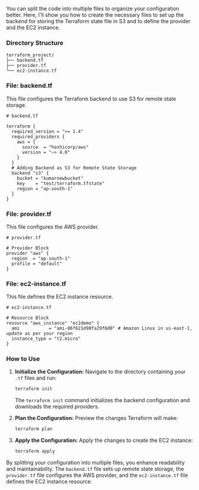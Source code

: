 You can split the code into multiple files to organize your configuration better. Here, I'll show you how to create the necessary files to set up the backend for storing the Terraform state file in S3 and to define the provider and the EC2 instance.

### Directory Structure

```
terraform_project/
├── backend.tf
├── provider.tf
└── ec2-instance.tf
```

### File: backend.tf

This file configures the Terraform backend to use S3 for remote state storage.

```hcl
# backend.tf

terraform {
  required_version = ">= 1.4" 
  required_providers {
    aws = {
      source  = "hashicorp/aws"
      version = "~> 4.0"
    }
  }
  # Adding Backend as S3 for Remote State Storage
  backend "s3" {
    bucket = "kumarnewbucket"
    key    = "test/terraform.tfstate"
    region = "ap-south-1"
  }
}
```

### File: provider.tf

This file configures the AWS provider.

```hcl
# provider.tf

# Provider Block
provider "aws" {
  region  = "ap-south-1"
  profile = "default"
}
```

### File: ec2-instance.tf

This file defines the EC2 instance resource.

```hcl
# ec2-instance.tf

# Resource Block
resource "aws_instance" "ec2demo" {
  ami           = "ami-06f621d90fa29f6d0" # Amazon Linux in us-east-1, update as per your region
  instance_type = "t2.micro"
}
```

### How to Use

1. **Initialize the Configuration:**
   Navigate to the directory containing your `.tf` files and run:
   ```sh
   terraform init
   ```

   The `terraform init` command initializes the backend configuration and downloads the required providers.

2. **Plan the Configuration:**
   Preview the changes Terraform will make:
   ```sh
   terraform plan
   ```

3. **Apply the Configuration:**
   Apply the changes to create the EC2 instance:
   ```sh
   terraform apply
   ```

By splitting your configuration into multiple files, you enhance readability and maintainability. The `backend.tf` file sets up remote state storage, the `provider.tf` file configures the AWS provider, and the `ec2-instance.tf` file defines the EC2 instance resource.
